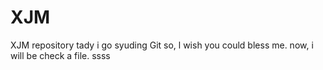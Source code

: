 # XJM
XJM repository
tady i go syuding Git
so, l wish you could bless me.
now, i will be check a file.
ssss
